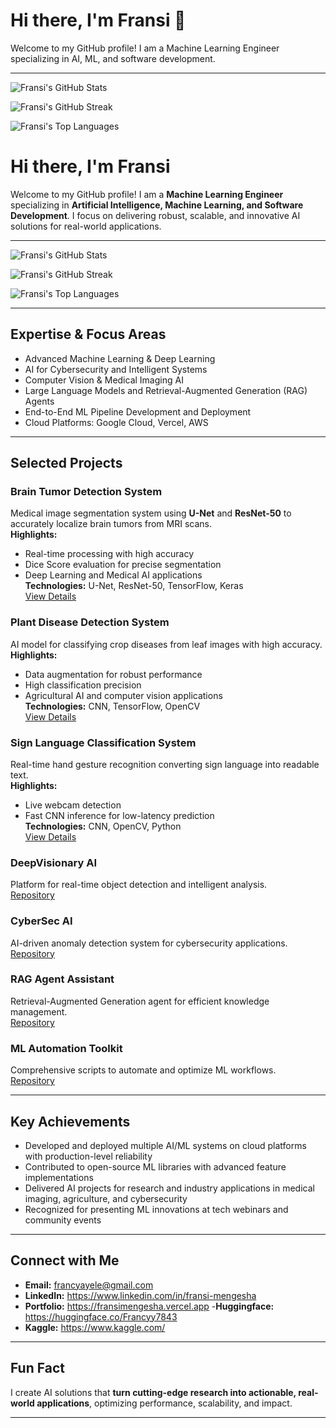 # Hi there, I'm Fransi 👋

Welcome to my GitHub profile! I am a Machine Learning Engineer specializing in AI, ML, and software development.

---

![Fransi's GitHub Stats](https://github-readme-stats.vercel.app/api?username=ayelefransi&show_icons=true&theme=radical&count_private=true)

![Fransi's GitHub Streak](https://github-readme-streak-stats.herokuapp.com/?user=ayelefransi&theme=radical)

![Fransi's Top Languages](https://github-readme-stats.vercel.app/api/top-langs/?username=ayelefransi&layout=compact&theme=radical)


# Hi there, I'm Fransi 

Welcome to my GitHub profile! I am a **Machine Learning Engineer** specializing in **Artificial Intelligence, Machine Learning, and Software Development**. I focus on delivering robust, scalable, and innovative AI solutions for real-world applications.

---

![Fransi's GitHub Stats](https://github-readme-stats.vercel.app/api?username=ayelefransi&show_icons=true&theme=radical&count_private=true)

![Fransi's GitHub Streak](https://github-readme-streak-stats.herokuapp.com/?user=ayelefransi&theme=radical)

![Fransi's Top Languages](https://github-readme-stats.vercel.app/api/top-langs/?username=ayelefransi&layout=compact&theme=radical)

---

##  Expertise & Focus Areas
- Advanced Machine Learning & Deep Learning  
- AI for Cybersecurity and Intelligent Systems  
- Computer Vision & Medical Imaging AI  
- Large Language Models and Retrieval-Augmented Generation (RAG) Agents  
- End-to-End ML Pipeline Development and Deployment  
- Cloud Platforms: Google Cloud, Vercel, AWS  

---

##  Selected Projects

### **Brain Tumor Detection System**
Medical image segmentation system using **U-Net** and **ResNet-50** to accurately localize brain tumors from MRI scans.  
**Highlights:**  
- Real-time processing with high accuracy  
- Dice Score evaluation for precise segmentation  
- Deep Learning and Medical AI applications  
**Technologies:** U-Net, ResNet-50, TensorFlow, Keras  
[View Details](https://github.com/ayelefransi/brain-tumor-detection)

### **Plant Disease Detection System**
AI model for classifying crop diseases from leaf images with high accuracy.  
**Highlights:**  
- Data augmentation for robust performance  
- High classification precision  
- Agricultural AI and computer vision applications  
**Technologies:** CNN, TensorFlow, OpenCV  
[View Details](https://github.com/ayelefransi/plant-disease-detection)

### **Sign Language Classification System**
Real-time hand gesture recognition converting sign language into readable text.  
**Highlights:**  
- Live webcam detection  
- Fast CNN inference for low-latency prediction  
**Technologies:** CNN, OpenCV, Python  
[View Details](https://github.com/ayelefransi/sign-language-classification)

### **DeepVisionary AI**
Platform for real-time object detection and intelligent analysis.  
[Repository](https://github.com/ayelefransi/deepvisionary)

### **CyberSec AI**
AI-driven anomaly detection system for cybersecurity applications.  
[Repository](https://github.com/ayelefransi/cybersec-ai)

### **RAG Agent Assistant**
Retrieval-Augmented Generation agent for efficient knowledge management.  
[Repository](https://github.com/ayelefransi/rag-agent-assistant)

### **ML Automation Toolkit**
Comprehensive scripts to automate and optimize ML workflows.  
[Repository](https://github.com/ayelefransi/ml-automation-toolkit)

---

##  Key Achievements
- Developed and deployed multiple AI/ML systems on cloud platforms with production-level reliability  
- Contributed to open-source ML libraries with advanced feature implementations  
- Delivered AI projects for research and industry applications in medical imaging, agriculture, and cybersecurity  
- Recognized for presenting ML innovations at tech webinars and community events  

---

##  Connect with Me
- **Email:** francyayele@gmail.com  
- **LinkedIn:** https://www.linkedin.com/in/fransi-mengesha  
- **Portfolio:** https://fransimengesha.vercel.app
-**Huggingface:** https://huggingface.co/Francyy7843
- **Kaggle:** https://www.kaggle.com/

---

##  Fun Fact
I create AI solutions that **turn cutting-edge research into actionable, real-world applications**, optimizing performance, scalability, and impact.

---
